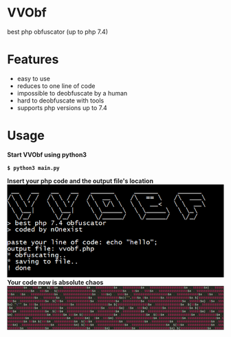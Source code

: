 # VVObf
best php obfuscator (up to php 7.4)

# Features
<ul>
<li>easy to use</li>
<li>reduces to one line of code</li>  
<li>impossible to deobfuscate by a human</li>
<li>hard to deobfuscate with tools</li>
<li>supports php versions up to 7.4</li>
</ul>

# Usage

<b>Start VVObf using python3<br>
```
$ python3 main.py
```
Insert your php code and the output file's location<br>
![alt-text](https://github.com/n0nexist/VVObf/blob/main/photo1.png?raw=true)<br>
Your code now is absolute chaos<br>
![alt-text](https://github.com/n0nexist/VVObf/blob/main/photo2.png?raw=true)

